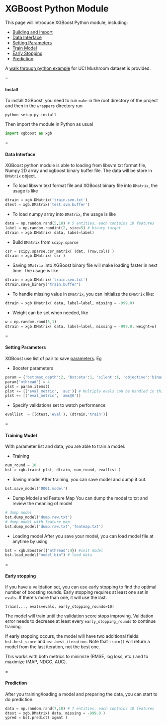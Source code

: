 XGBoost Python Module
====

This page will introduce XGBoost Python module, including:
* [Building and Import](#building-and-import)
* [Data Interface](#data-interface)
* [Setting Parameters](#setting-parameters)
* [Train Model](#training-model)
* [Early Stopping](#early-stopping)
* [Prediction](#prediction)

A [walk through python example](https://github.com/tqchen/xgboost/blob/master/demo/guide-python) for UCI Mushroom dataset is provided.

=
#### Install

To install XGBoost, you need to run `make` in the root directory of the project and then in the `wrappers` directory run 

```shell
python setup.py install
```
Then import the module in Python as usual
```python
import xgboost as xgb
```

=
#### Data Interface
XGBoost python module is able to loading from libsvm txt format file, Numpy 2D array and xgboost binary buffer file. The data will be store in ```DMatrix``` object. 

* To load libsvm text format file and XGBoost binary file into ```DMatrix```, the usage is like
```python
dtrain = xgb.DMatrix('train.svm.txt')
dtest = xgb.DMatrix('test.svm.buffer')
```
* To load numpy array into ```DMatrix```, the usage is like
```python
data = np.random.rand(5,10) # 5 entities, each contains 10 features
label = np.random.randint(2, size=5) # binary target
dtrain = xgb.DMatrix( data, label=label)
```
* Build ```DMatrix``` from ```scipy.sparse```
```python
csr = scipy.sparse.csr_matrix( (dat, (row,col)) )
dtrain = xgb.DMatrix( csr )
```
* Saving ```DMatrix``` into XGBoost binary file will make loading faster in next time. The usage is like:
```python
dtrain = xgb.DMatrix('train.svm.txt')
dtrain.save_binary("train.buffer")
``` 
* To handle missing value in ```DMatrix```, you can initialize the ```DMatrix``` like:
```python
dtrain = xgb.DMatrix( data, label=label, missing = -999.0)
``` 
* Weight can be set when needed, like
```python
w = np.random.rand(5,1)
dtrain = xgb.DMatrix( data, label=label, missing = -999.0, weight=w)
```


=
#### Setting Parameters
XGBoost use list of pair to save [parameters](https://github.com/tqchen/xgboost/wiki/Parameters). Eg
* Booster parameters 
```python
param = {'bst:max_depth':2, 'bst:eta':1, 'silent':1, 'objective':'binary:logistic' }
param['nthread'] = 4
plst = param.items()
plst += [('eval_metric', 'auc')] # Multiple evals can be handled in this way
plst += [('eval_metric', 'ams@0')] 
```
* Specify validations set to watch performance
```python
evallist  = [(dtest,'eval'), (dtrain,'train')]
```

=
#### Training Model
With parameter list and data, you are able to train a model. 
* Training 
```python
num_round = 10
bst = xgb.train( plst, dtrain, num_round, evallist )
```
* Saving model
After training, you can save model and dump it out.
```python
bst.save_model('0001.model')
```
* Dump Model and Feature Map
You can dump the model to txt and review the meaning of model
```python
# dump model
bst.dump_model('dump.raw.txt')
# dump model with feature map
bst.dump_model('dump.raw.txt','featmap.txt')
```
* Loading model
After you save your model, you can load model file at anytime by using
```python
bst = xgb.Booster({'nthread':4}) #init model
bst.load_model("model.bin") # load data
```
=
#### Early stopping

If you have a validation set, you can use early stopping to find the optimal number of boosting rounds. Early stopping requires at least one set in `evals`. If there's more than one, it will use the last.

`train(..., evals=evals, early_stopping_rounds=10)`

The model will train until the validation score stops improving. Validation error needs to decrease at least every `early_stopping_rounds` to continue training. 

If early stopping occurs, the model will have two additional fields: `bst.best_score` and `bst.best_iteration`. Note that `train()` will return a model from the last iteration, not the best one.

This works with both metrics to minimize (RMSE, log loss, etc.) and to maximize (MAP, NDCG, AUC).

=
#### Prediction
After you training/loading a model and preparing the data, you can start to do prediction.
```python
data = np.random.rand(7,10) # 7 entities, each contains 10 features
dtest = xgb.DMatrix( data, missing = -999.0 )
ypred = bst.predict( xgmat )
```
